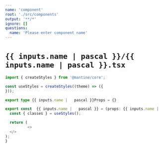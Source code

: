```yaml
---
name: 'component'
root: './src/components'
output: '**/*'
ignore: []
questions:
  name: 'Please enter component name'
---
```


# `{{ inputs.name | pascal }}/{{ inputs.name | pascal }}.tsx`

```typescript
import { createStyles } from '@mantine/core';

const useStyles = createStyles((theme) => ({
}));

export type {{ inputs.name |   pascal }}Props = {}

export const  {{ inputs.name |   pascal }} = (props: {{ inputs.name |   pascal }}Props) =>  {
  const { classes } = useStyles();

  return (
          <>
  </>
);
}

```
